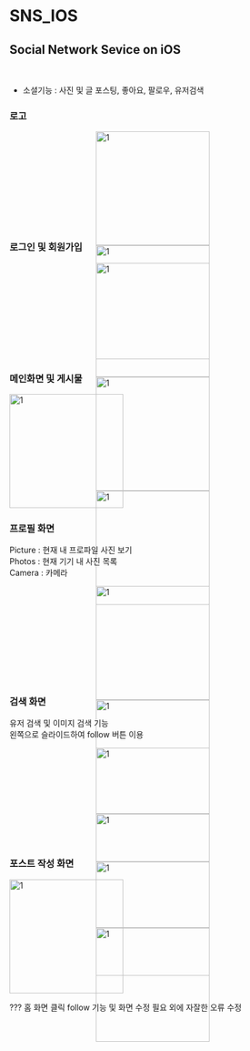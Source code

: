 # SNS_IOS

## Social Network Sevice on iOS

<br>

 -  소셜기능 : 사진 및 글 포스팅, 좋아요, 팔로우, 유저검색 <br>

### 로고

<div style="width:200px; height:150px; margin:auto">
  <img width="200" alt="1" src="https://user-images.githubusercontent.com/60697742/110058220-4f649600-7da5-11eb-99f1-49de1eba9aec.png">
  <img width="200" alt="1" src="https://user-images.githubusercontent.com/60697742/110058248-5be8ee80-7da5-11eb-8979-59c721287df7.png">
</div>

 <br>

### 로그인 및 회원가입

<div style="width:200px; height:150px; margin:auto">
  <img width="200" alt="1" src="https://user-images.githubusercontent.com/60697742/110194215-bbfd9480-7e7a-11eb-8a84-3794bb62aa11.png">
  <img width="200" alt="1" src="https://user-images.githubusercontent.com/60697742/110194217-c750c000-7e7a-11eb-8753-ced7a558c446.png">
  <img width="200" alt="1" src="https://user-images.githubusercontent.com/60697742/110194225-d6d00900-7e7a-11eb-8996-74a28a148961.png">
</div>

<br>

### 메인화면 및 게시물

<img width="200" alt="1" src="https://user-images.githubusercontent.com/60697742/110194360-8c02c100-7e7b-11eb-9c65-2bfb435432c5.png">

<br>

### 프로필 화면

Picture : 현재 내 프로파일 사진 보기 <br>
Photos : 현재 기기 내 사진 목록 <br>
Camera : 카메라 <br>

<div style="width:200px; height:150px; margin:auto">
  <img width="200" alt="1" src="https://user-images.githubusercontent.com/60697742/110194367-98871980-7e7b-11eb-901c-6bf80e805370.png">
  <img width="200" alt="1" src="https://user-images.githubusercontent.com/60697742/110194228-d9caf980-7e7a-11eb-8a1e-5aa70bdca7cf.png">
  <img width="200" alt="1" src="https://user-images.githubusercontent.com/60697742/110194247-f0715080-7e7a-11eb-8f39-8195778b9fdd.png">
  <img width="200" alt="1" src="https://user-images.githubusercontent.com/60697742/110194252-01ba5d00-7e7b-11eb-8ee5-d7af732424df.png">
</div>

 <br>

### 검색 화면

유저 검색 및 이미지 검색 기능 <br>
왼쪽으로 슬라이드하여 follow 버튼 이용 <br>

<div style="width:200px; height:150px; margin:auto">
  <img width="200" alt="1" src="https://user-images.githubusercontent.com/60697742/110194368-99b84680-7e7b-11eb-9db2-54016c7c86e8.png">
  <img width="200" alt="1" src="https://user-images.githubusercontent.com/60697742/110194570-2e22a900-7e7c-11eb-9e7f-8cd38bf547a6.png">
</div>

 <br>


### 포스트 작성 화면

<img width="200" alt="1" src="https://user-images.githubusercontent.com/60697742/110194380-a6d53580-7e7b-11eb-8b81-61a098cbc491.png">

<br>

???
홈 화면 클릭
follow 기능 및 화면 수정 필요
외에 자잘한 오류 수정
